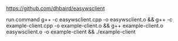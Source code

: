 https://github.com/dhbaird/easywsclient

run command
g++ -c easywsclient.cpp -o easywsclient.o && g++ -c example-client.cpp -o example-client.o && g++ example-client.o easywsclient.o -o example-client && ./example-client
